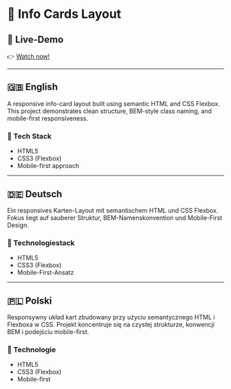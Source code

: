 # 🧩 Info Cards Layout

## 🔗 Live-Demo

👉 [Watch now!](https://dn-selfmade.github.io/webdev-portfolio/01_html-css/info-cards-layout/)

---

## 🇬🇧 English  
A responsive info-card layout built using semantic HTML and CSS Flexbox. This project demonstrates clean structure, BEM-style class naming, and mobile-first responsiveness.

### 🔧 Tech Stack
- HTML5
- CSS3 (Flexbox)
- Mobile-first approach

---

## 🇩🇪 Deutsch  
Ein responsives Karten-Layout mit semantischem HTML und CSS Flexbox. Fokus liegt auf sauberer Struktur, BEM-Namenskonvention und Mobile-First Design.

### 🔧 Technologiestack
- HTML5
- CSS3 (Flexbox)
- Mobile-First-Ansatz

---

## 🇵🇱 Polski  
Responsywny układ kart zbudowany przy użyciu semantycznego HTML i Flexboxa w CSS. Projekt koncentruje się na czystej strukturze, konwencji BEM i podejściu mobile-first.

### 🔧 Technologie
- HTML5
- CSS3 (Flexbox)
- Mobile-first

